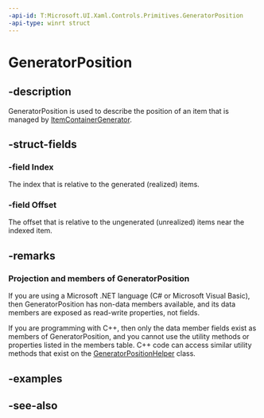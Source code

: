 ```yaml
---
-api-id: T:Microsoft.UI.Xaml.Controls.Primitives.GeneratorPosition
-api-type: winrt struct
---
```


<!-- Structure syntax.
public struct GeneratorPosition 
-->

# GeneratorPosition

## -description
GeneratorPosition is used to describe the position of an item that is managed by [ItemContainerGenerator](../microsoft.ui.xaml.controls/itemcontainergenerator.md).

## -struct-fields

### -field Index
The index that is relative to the generated (realized) items.
    

### -field Offset
The offset that is relative to the ungenerated (unrealized) items near the indexed item.
    

## -remarks
### Projection and members of GeneratorPosition

If you are using a Microsoft .NET language (C# or Microsoft Visual Basic), then GeneratorPosition has non-data members available, and its data members are exposed as read-write properties, not fields.

If you are programming with C++, then only the data member fields exist as members of GeneratorPosition, and you cannot use the utility methods or properties listed in the members table. C++ code can access similar utility methods that exist on the [GeneratorPositionHelper](generatorpositionhelper.md) class.

## -examples

## -see-also

